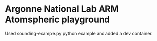 # Argonne National Lab ARM Atomspheric playground

Used sounding-example.py python example and added a dev container.

